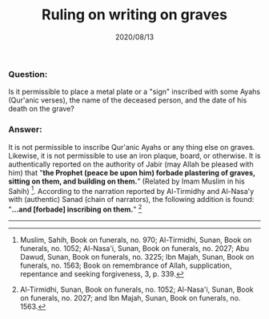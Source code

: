 ﻿---
layout: post
title: "Ruling on writing on graves"
publisher: "alsalafiyyah@icloud.com"
source: "Majmu' Fatawa wa Maqalat 4/337"
hijri: Dhul-Hijjah 23, 1441
excerpt: It is not permissible to inscribe Qur'anic Ayahs or any thing else on graves.
category: [funerals, fatwas]
date: 2020/08/13
shaykhs: Shaykh Ibn Baz
---

### Question:
Is it permissible to place a metal plate or a "sign" inscribed with some Ayahs (Qur'anic verses), the name of the deceased person, and the date of his death on the grave?

### Answer:
It is not permissible to inscribe Qur'anic Ayahs or any thing else on graves. Likewise, it is not permissible to use an iron plaque, board, or otherwise. It is authentically reported on the authority of Jabir (may Allah be pleased with him) that "**the Prophet (peace be upon him) forbade plastering of graves, sitting on them, and building on them.**” (Related by Imam Muslim in his Sahih) [^1]. According to the narration reported by Al-Tirmidhy and Al-Nasa'y with (authentic) Sanad (chain of narrators), the following addition is found: "**...and [forbade] inscribing on them.**" [^2]

---
[^1]: Muslim, Sahih, Book on funerals, no. 970; Al-Tirmidhi, Sunan, Book on funerals, no. 1052; Al-Nasa'i, Sunan, Book on funerals, no. 2027; Abu Dawud, Sunan, Book on funerals, no. 3225; Ibn Majah, Sunan, Book on funerals, no. 1563; Book on remembrance of Allah, supplication, repentance and seeking forgiveness, 3, p. 339.
[^2]: Al-Tirmidhi, Sunan, Book on funerals, no. 1052; Al-Nasa'i, Sunan, Book on funerals, no. 2027; and Ibn Majah, Sunan, Book on funerals, no. 1563.


